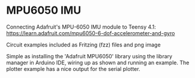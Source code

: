 # MPU6050 IMU

Connecting Adafruit's MPU-6050 IMU module to Teensy 4.1: https://learn.adafruit.com/mpu6050-6-dof-accelerometer-and-gyro

Circuit examples included as Fritzing (fzz) files and png image

Simple as installing the 'Adafruit MPU6050' library using the library manager in Arduino IDE, wiring up as shown and running an example. The plotter example has a nice output for the serial plotter. 
